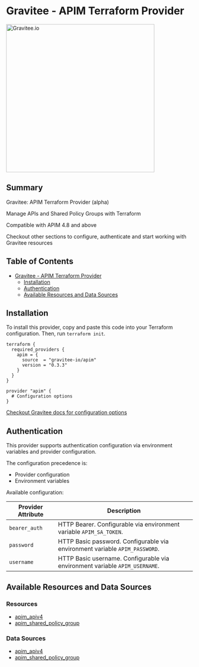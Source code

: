 # Gravitee - APIM Terraform Provider

<picture>
  <source media="(prefers-color-scheme: dark)" srcset=".assets/gravitee-logo-dark.svg">
  <source media="(prefers-color-scheme: light)" srcset=".assets/gravitee-logo-light.svg">
  <img alt="Gravitee.io" width="400">
</picture>

<!-- Start Summary [summary] -->
## Summary

Gravitee: APIM Terraform Provider (alpha)

Manage APIs and Shared Policy Groups with Terraform

Compatible with APIM 4.8 and above

Checkout other sections to configure, authenticate and start working with Gravitee resources
<!-- End Summary [summary] -->

<!-- Start Table of Contents [toc] -->
## Table of Contents
<!-- $toc-max-depth=2 -->
* [Gravitee - APIM Terraform Provider](#gravitee-apim-terraform-provider)
  * [Installation](#installation)
  * [Authentication](#authentication)
  * [Available Resources and Data Sources](#available-resources-and-data-sources)

<!-- End Table of Contents [toc] -->

<!-- Start Installation [installation] -->
## Installation

To install this provider, copy and paste this code into your Terraform configuration. Then, run `terraform init`.

```hcl
terraform {
  required_providers {
    apim = {
      source  = "gravitee-io/apim"
      version = "0.3.3"
    }
  }
}

provider "apim" {
  # Configuration options
}
```
<!-- End Installation [installation] -->

[Checkout Gravitee docs for configuration options](https://documentation.gravitee.io/apim/terraform/configure-the-gravitee-provider)

<!-- Start Authentication [security] -->
## Authentication

This provider supports authentication configuration via environment variables and provider configuration.

The configuration precedence is:

- Provider configuration
- Environment variables

Available configuration:

| Provider Attribute | Description |
|---|---|
| `bearer_auth` | HTTP Bearer. Configurable via environment variable `APIM_SA_TOKEN`. |
| `password` | HTTP Basic password. Configurable via environment variable `APIM_PASSWORD`. |
| `username` | HTTP Basic username. Configurable via environment variable `APIM_USERNAME`. |
<!-- End Authentication [security] -->

<!-- Start Available Resources and Data Sources [operations] -->
## Available Resources and Data Sources

### Resources

* [apim_apiv4](docs/resources/apiv4.md)
* [apim_shared_policy_group](docs/resources/shared_policy_group.md)
### Data Sources

* [apim_apiv4](docs/data-sources/apiv4.md)
* [apim_shared_policy_group](docs/data-sources/shared_policy_group.md)
<!-- End Available Resources and Data Sources [operations] -->

<!-- No End Testing the provider locally [usage] -->

<!-- Placeholder for Future Speakeasy SDK Sections -->
